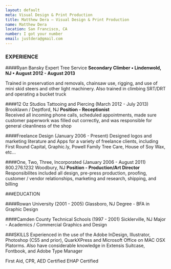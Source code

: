 ```yaml
---
layout: default
meta: Visual Design & Print Production
title: Matthew Dera — Visual Design & Print Production
name: Matthew Dera
location: San Francisco, CA
number: I got your number
email: justdera@gmail.com
---
```

### EXPERIENCE

####Ryan Bansky Expert Tree Service
**Secondary Climber • Lindenwold, NJ • August 2012 - August 2013**

Trained in preservation and removals, chainsaw use, rigging, and use of mini skid steers and other light machinery. Also trained in climbing SRT/DRT and operating a bucket truck

####12 Oz Studios Tattooing and Piercing (March 2012 - July 2013)
Brooklawn / Deptford, NJ
**Position - Receptionist** <br>
Received all incoming phone calls, scheduled appointments, made sure customer paperwork was filled out correctly, and was responsible for general cleanliness of the shop

####Freelance Design (January 2006 - Present)
Designed logos and marketing literature and Apps for a variety of freelance clients, including First Round Capital, Graphic.ly, Powell Family Tree Care, House of Soy Wax, etc…

####One, Two, Three, Incorporated (January 2006 - August 2011)
800.276.1232
Woodbury, NJ
**Position - Production/Art Director**
Responsibilites included all design, pre-press production, proofing, customer / vendor relationships, marketing and research, shipping, and billing

###EDUCATION

####Rowan University (2001 - 2005)
Glassboro, NJ
Degree - BFA in Graphic Design

####Camden County Technical Schools (1997 - 2001)
Sicklerville, NJ
Major - Academics / Commercial Graphics and Design

###SKILLS
Experienced in the use of the Adobe InDesign, Illustrator, Photoshop (CS5 and prior), QuarkXPress and Microsoft Office on MAC OSX Platorms. Also have considerable knowledge in Extensis Suitcase, Fontbook, and Adobe Type Manager

First Aid, CPR, AED Certified
EHAP Certified
